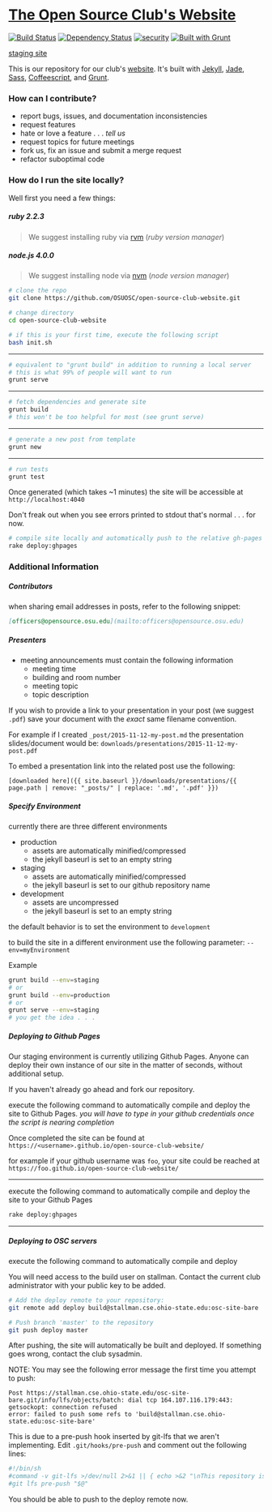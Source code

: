 # [The Open Source Club's Website](https://opensource.osu.edu)

[![Build Status](https://travis-ci.org/OSUOSC/open-source-club-website.svg?branch=master)](https://travis-ci.org/OSUOSC/open-source-club-website)
[![Dependency Status](https://gemnasium.com/OSUOSC/open-source-club-website.svg)](https://gemnasium.com/OSUOSC/open-source-club-website)
[![security](https://hakiri.io/github/OSUOSC/open-source-club-website/master.svg)](https://hakiri.io/github/OSUOSC/open-source-club-website/master)
[![Built with Grunt](https://cdn.gruntjs.com/builtwith.png)](http://gruntjs.com/)

[staging site](https://osuosc.github.io/open-source-club-website/)

This is our repository for our club's [website](https://opensource.osu.edu). It's built with [Jekyll](https://github.com/jekyll/jekyll), [Jade](https://github.com/jadejs/jade), [Sass](https://github.com/sass/sass), [Coffeescript](https://github.com/jashkenas/coffeescript), and [Grunt](https://github.com/gruntjs/grunt).

### How can I contribute?

- report bugs, issues, and documentation inconsistencies
- request features
- hate or love a feature . . . *tell us*
- request topics for future meetings
- fork us, fix an issue and submit a merge request
- refactor suboptimal code

### How do I run the site locally?

Well first you need a few things:

##### ruby 2.2.3
> We suggest installing ruby via [rvm](https://rvm.io/) (*ruby version manager*)

##### node.js 4.0.0
> We suggest installing node via [nvm](https://github.com/creationix/nvm) (*node version manager*)

```bash
# clone the repo
git clone https://github.com/OSUOSC/open-source-club-website.git

# change directory
cd open-source-club-website
```

```bash
# if this is your first time, execute the following script
bash init.sh
```
---

```bash
# equivalent to "grunt build" in addition to running a local server
# this is what 99% of people will want to run
grunt serve
```
---

```bash
# fetch dependencies and generate site
grunt build
# this won't be too helpful for most (see grunt serve)
```
---

```bash
# generate a new post from template
grunt new
```
---

```bash
# run tests
grunt test
```


Once generated (which takes ~1 minutes) the site will be accessible at `http://localhost:4040`

Don't freak out when you see errors printed to stdout that's normal . . . for now.


```bash
# compile site locally and automatically push to the relative gh-pages branch
rake deploy:ghpages
```

### Additional Information

##### Contributors
when sharing email addresses in posts, refer to the following snippet:
```md
[officers@opensource.osu.edu](mailto:officers@opensource.osu.edu)
```
##### Presenters
- meeting announcements must contain the following information
  - meeting time
  - building and room number
  - meeting topic
  - topic description

If you wish to provide a link to your presentation in your post (we suggest `.pdf`)
save your document with the *exact* same filename convention.

For example if I created `_post/2015-11-12-my-post.md`
the presentation slides/document would be: `downloads/presentations/2015-11-12-my-post.pdf`


To embed a presentation link into the related post use the following:
```
[downloaded here]({{ site.baseurl }}/downloads/presentations/{{ page.path | remove: "_posts/" | replace: '.md', '.pdf' }})
```


##### Specify Environment

currently there are three different environments

  - production
    - assets are automatically minified/compressed
    - the jekyll baseurl is set to an empty string
  - staging
    - assets are automatically minified/compressed
    - the jekyll baseurl is set to our github repository name
  - development
    - assets are uncompressed
    - the jekyll baseurl is set to an empty string

the default behavior is to set the environment to `development`

to build the site in a different environment use the following parameter: `--env=myEnvironment`  

Example

  ```bash
  grunt build --env=staging
  # or
  grunt build --env=production
  # or
  grunt serve --env=staging
  # you get the idea . . .
  ```


##### Deploying to Github Pages

Our staging environment is currently utilizing Github Pages. Anyone can deploy
their own instance of our site in the matter of seconds, without additional setup.

If you haven't already go ahead and fork our repository.

execute the following command to automatically compile and deploy the site to Github Pages.
*you will have to type in your github credentials once the script is nearing completion*

Once completed the site can be found at `https://<username>.github.io/open-source-club-website/`

for example if your github username was `foo`, your site could be reached at `https://foo.github.io/open-source-club-website/`

---

execute the following command to automatically compile and deploy the site to your Github Pages

```bash
rake deploy:ghpages
```
---


##### Deploying to OSC servers

execute the following command to automatically compile and deploy

You will need access to the build user on stallman. Contact the current club
administrator with your public key to be added.

```bash
# Add the deploy remote to your repository:
git remote add deploy build@stallman.cse.ohio-state.edu:osc-site-bare

# Push branch 'master' to the repository
git push deploy master
```

After pushing, the site will automatically be built and deployed. If something
goes wrong, contact the club sysadmin.

NOTE: You may see the following error message the first time you attempt to
push:

    Post https://stallman.cse.ohio-state.edu/osc-site-bare.git/info/lfs/objects/batch: dial tcp 164.107.116.179:443: getsockopt: connection refused
    error: failed to push some refs to 'build@stallman.cse.ohio-state.edu:osc-site-bare'

This is due to a pre-push hook inserted by git-lfs that we aren't implementing.
Edit `.git/hooks/pre-push` and comment out the following lines:

```bash
#!/bin/sh
#command -v git-lfs >/dev/null 2>&1 || { echo >&2 "\nThis repository is configured for Git LFS but 'git-lfs' was not found on your path. If you no longer wish to use Git LFS, remove this hook by deleting .git/hooks/pre-push.\n"; exit 2; }
#git lfs pre-push "$@"
```

You should be able to push to the deploy remote now.

